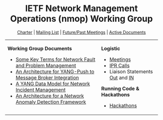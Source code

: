 <div align="center">
    
# IETF Network Management Operations (nmop) Working Group

[Charter](https://datatracker.ietf.org/wg/nmop/about/) | [Mailing List](https://mailarchive.ietf.org/arch/browse/nmop/) | [Future/Past Meetings](https://datatracker.ietf.org/wg/nmop/meetings/) | [Active Documents](https://datatracker.ietf.org/wg/nmop/documents/)
</div>

<div align="center">
<table><tbody><tr><td valign="top">
   
**Working Group Documents**

- [Some Key Terms for Network Fault and Problem Management](https://github.com/ietf-wg-nmop/draft-ietf-nmop-terminology)
- [An Architecture for YANG-Push to Message Broker Integration](https://github.com/ietf-wg-nmop/draft-ietf-nmop-yang-message-broker-integration)
- [A YANG Data Model for Network Incident Management](https://github.com/ietf-wg-nmop/draft-ietf-nmop-network-incident-yang)
- [An Architecture for a Network Anomaly Detection Framework](https://github.com/ietf-wg-nmop/draft-ietf-nmop-network-anomaly-architecture)
    
</td><td valign="top">
   
**Logistic**

- [Meetings](https://github.com/ietf-wg-nmop/IETF-Meetings)
- [IPR Calls](https://github.com/ietf-wg-nmop/Logistic/tree/main/ipr-poll-cfa)
- Liaison Statements [Out](https://github.com/ietf-wg-nmop/Liaison-Statements-Out) and [IN](https://github.com/ietf-wg-nmop/Liaison-Statements-In)
    
**Running Code & Hackathons**
    
- [Hackathons](https://github.com/ietf-wg-nmop/Misc/wiki/NMOP%E2%80%90related-Hackathons)
    
</td></tr></tbody></table>
</div>
